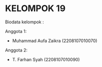 # KELOMPOK 19
 
Biodata kelompok : 

Anggota 1:
- Muhammad Aufa Zaikra (2208107010070)

Anggota 2:
- T. Farhan Syah (2208107010090)
